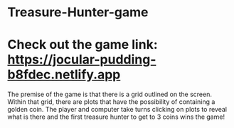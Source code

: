 # Treasure-Hunter-game
# Check out the game link: https://jocular-pudding-b8fdec.netlify.app

 The premise of the game is that there is a grid outlined on the screen. Within that grid, there are plots that have the possibility of containing a golden coin. 
 The player and computer take turns clicking on plots to reveal what is there and the first treasure hunter to get to 3 coins wins the game!
